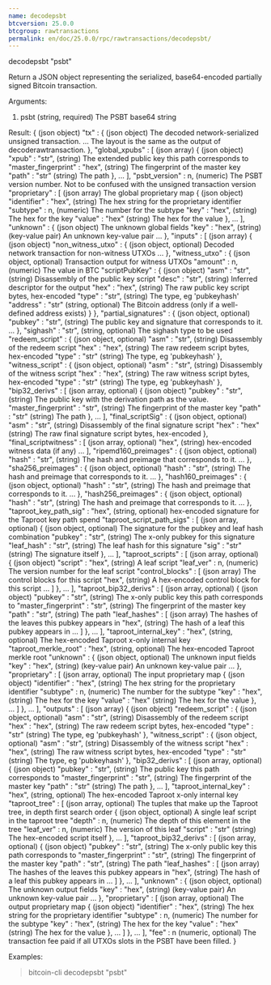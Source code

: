 ```yaml
---
name: decodepsbt
btcversion: 25.0.0
btcgroup: rawtransactions
permalink: en/doc/25.0.0/rpc/rawtransactions/decodepsbt/
---
```


decodepsbt "psbt"

Return a JSON object representing the serialized, base64-encoded partially signed Bitcoin transaction.

Arguments:
1. psbt    (string, required) The PSBT base64 string

Result:
{                                          (json object)
  "tx" : {                                 (json object) The decoded network-serialized unsigned transaction.
    ...                                    The layout is the same as the output of decoderawtransaction.
  },
  "global_xpubs" : [                       (json array)
    {                                      (json object)
      "xpub" : "str",                      (string) The extended public key this path corresponds to
      "master_fingerprint" : "hex",        (string) The fingerprint of the master key
      "path" : "str"                       (string) The path
    },
    ...
  ],
  "psbt_version" : n,                      (numeric) The PSBT version number. Not to be confused with the unsigned transaction version
  "proprietary" : [                        (json array) The global proprietary map
    {                                      (json object)
      "identifier" : "hex",                (string) The hex string for the proprietary identifier
      "subtype" : n,                       (numeric) The number for the subtype
      "key" : "hex",                       (string) The hex for the key
      "value" : "hex"                      (string) The hex for the value
    },
    ...
  ],
  "unknown" : {                            (json object) The unknown global fields
    "key" : "hex",                         (string) (key-value pair) An unknown key-value pair
    ...
  },
  "inputs" : [                             (json array)
    {                                      (json object)
      "non_witness_utxo" : {               (json object, optional) Decoded network transaction for non-witness UTXOs
        ...
      },
      "witness_utxo" : {                   (json object, optional) Transaction output for witness UTXOs
        "amount" : n,                      (numeric) The value in BTC
        "scriptPubKey" : {                 (json object)
          "asm" : "str",                   (string) Disassembly of the public key script
          "desc" : "str",                  (string) Inferred descriptor for the output
          "hex" : "hex",                   (string) The raw public key script bytes, hex-encoded
          "type" : "str",                  (string) The type, eg 'pubkeyhash'
          "address" : "str"                (string, optional) The Bitcoin address (only if a well-defined address exists)
        }
      },
      "partial_signatures" : {             (json object, optional)
        "pubkey" : "str",                  (string) The public key and signature that corresponds to it.
        ...
      },
      "sighash" : "str",                   (string, optional) The sighash type to be used
      "redeem_script" : {                  (json object, optional)
        "asm" : "str",                     (string) Disassembly of the redeem script
        "hex" : "hex",                     (string) The raw redeem script bytes, hex-encoded
        "type" : "str"                     (string) The type, eg 'pubkeyhash'
      },
      "witness_script" : {                 (json object, optional)
        "asm" : "str",                     (string) Disassembly of the witness script
        "hex" : "hex",                     (string) The raw witness script bytes, hex-encoded
        "type" : "str"                     (string) The type, eg 'pubkeyhash'
      },
      "bip32_derivs" : [                   (json array, optional)
        {                                  (json object)
          "pubkey" : "str",                (string) The public key with the derivation path as the value.
          "master_fingerprint" : "str",    (string) The fingerprint of the master key
          "path" : "str"                   (string) The path
        },
        ...
      ],
      "final_scriptSig" : {                (json object, optional)
        "asm" : "str",                     (string) Disassembly of the final signature script
        "hex" : "hex"                      (string) The raw final signature script bytes, hex-encoded
      },
      "final_scriptwitness" : [            (json array, optional)
        "hex",                             (string) hex-encoded witness data (if any)
        ...
      ],
      "ripemd160_preimages" : {            (json object, optional)
        "hash" : "str",                    (string) The hash and preimage that corresponds to it.
        ...
      },
      "sha256_preimages" : {               (json object, optional)
        "hash" : "str",                    (string) The hash and preimage that corresponds to it.
        ...
      },
      "hash160_preimages" : {              (json object, optional)
        "hash" : "str",                    (string) The hash and preimage that corresponds to it.
        ...
      },
      "hash256_preimages" : {              (json object, optional)
        "hash" : "str",                    (string) The hash and preimage that corresponds to it.
        ...
      },
      "taproot_key_path_sig" : "hex",      (string, optional) hex-encoded signature for the Taproot key path spend
      "taproot_script_path_sigs" : [       (json array, optional)
        {                                  (json object, optional) The signature for the pubkey and leaf hash combination
          "pubkey" : "str",                (string) The x-only pubkey for this signature
          "leaf_hash" : "str",             (string) The leaf hash for this signature
          "sig" : "str"                    (string) The signature itself
        },
        ...
      ],
      "taproot_scripts" : [                (json array, optional)
        {                                  (json object)
          "script" : "hex",                (string) A leaf script
          "leaf_ver" : n,                  (numeric) The version number for the leaf script
          "control_blocks" : [             (json array) The control blocks for this script
            "hex",                         (string) A hex-encoded control block for this script
            ...
          ]
        },
        ...
      ],
      "taproot_bip32_derivs" : [           (json array, optional)
        {                                  (json object)
          "pubkey" : "str",                (string) The x-only public key this path corresponds to
          "master_fingerprint" : "str",    (string) The fingerprint of the master key
          "path" : "str",                  (string) The path
          "leaf_hashes" : [                (json array) The hashes of the leaves this pubkey appears in
            "hex",                         (string) The hash of a leaf this pubkey appears in
            ...
          ]
        },
        ...
      ],
      "taproot_internal_key" : "hex",      (string, optional) The hex-encoded Taproot x-only internal key
      "taproot_merkle_root" : "hex",       (string, optional) The hex-encoded Taproot merkle root
      "unknown" : {                        (json object, optional) The unknown input fields
        "key" : "hex",                     (string) (key-value pair) An unknown key-value pair
        ...
      },
      "proprietary" : [                    (json array, optional) The input proprietary map
        {                                  (json object)
          "identifier" : "hex",            (string) The hex string for the proprietary identifier
          "subtype" : n,                   (numeric) The number for the subtype
          "key" : "hex",                   (string) The hex for the key
          "value" : "hex"                  (string) The hex for the value
        },
        ...
      ]
    },
    ...
  ],
  "outputs" : [                            (json array)
    {                                      (json object)
      "redeem_script" : {                  (json object, optional)
        "asm" : "str",                     (string) Disassembly of the redeem script
        "hex" : "hex",                     (string) The raw redeem script bytes, hex-encoded
        "type" : "str"                     (string) The type, eg 'pubkeyhash'
      },
      "witness_script" : {                 (json object, optional)
        "asm" : "str",                     (string) Disassembly of the witness script
        "hex" : "hex",                     (string) The raw witness script bytes, hex-encoded
        "type" : "str"                     (string) The type, eg 'pubkeyhash'
      },
      "bip32_derivs" : [                   (json array, optional)
        {                                  (json object)
          "pubkey" : "str",                (string) The public key this path corresponds to
          "master_fingerprint" : "str",    (string) The fingerprint of the master key
          "path" : "str"                   (string) The path
        },
        ...
      ],
      "taproot_internal_key" : "hex",      (string, optional) The hex-encoded Taproot x-only internal key
      "taproot_tree" : [                   (json array, optional) The tuples that make up the Taproot tree, in depth first search order
        {                                  (json object, optional) A single leaf script in the taproot tree
          "depth" : n,                     (numeric) The depth of this element in the tree
          "leaf_ver" : n,                  (numeric) The version of this leaf
          "script" : "str"                 (string) The hex-encoded script itself
        },
        ...
      ],
      "taproot_bip32_derivs" : [           (json array, optional)
        {                                  (json object)
          "pubkey" : "str",                (string) The x-only public key this path corresponds to
          "master_fingerprint" : "str",    (string) The fingerprint of the master key
          "path" : "str",                  (string) The path
          "leaf_hashes" : [                (json array) The hashes of the leaves this pubkey appears in
            "hex",                         (string) The hash of a leaf this pubkey appears in
            ...
          ]
        },
        ...
      ],
      "unknown" : {                        (json object, optional) The unknown output fields
        "key" : "hex",                     (string) (key-value pair) An unknown key-value pair
        ...
      },
      "proprietary" : [                    (json array, optional) The output proprietary map
        {                                  (json object)
          "identifier" : "hex",            (string) The hex string for the proprietary identifier
          "subtype" : n,                   (numeric) The number for the subtype
          "key" : "hex",                   (string) The hex for the key
          "value" : "hex"                  (string) The hex for the value
        },
        ...
      ]
    },
    ...
  ],
  "fee" : n                                (numeric, optional) The transaction fee paid if all UTXOs slots in the PSBT have been filled.
}

Examples:
> bitcoin-cli decodepsbt "psbt"


